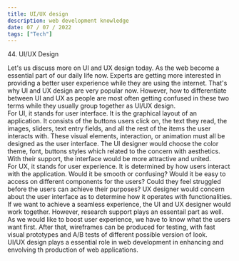 ```yaml
---
title: UI/UX design
description: web development knowledge
date: 07 / 07 / 2022
tags: ["Tech"]
---
```


<p>44. UI/UX Design</p>

<p>Let's us discuss more on UI and UX design today. As the web become a essential part of our daily life now. Experts are getting more interested in providing a better user experience while they are using the internet. That's why UI and UX design are very popular now. However, how to differentiate  between UI and UX as people are most often getting confused in these two terms while they usually group together as UI/UX design.
<br />
For UI, it stands for user interface. It is the graphical layout of an application. It consists of the buttons users click on, the text they read, the images, sliders, text entry fields, and all the rest of the items the user interacts with. These visual elements, interaction, or animation must all be designed as the user interface. The UI designer would choose the color theme, font, buttons styles which related to the concern with aesthetics. With their support, the interface would be more attractive and united.
<br />
For UX, it stands for user experience. It is determined by how users interact with the application. Would it be smooth or confusing? Would it be easy to access on different components for the users? Could they feel struggled before the users can achieve their purposes? UX designer would concern about the user interface as to determine how it operates with functionalities.
<br />
If we want to achieve a seamless experience, the UI and UX designer would work together. However, research support plays an essentail part as well. As we would like to boost user experience, we have to know what the users want first. After that, wireframes can be produced for testing, with fast visual prototypes and A/B tests of different possible version of look.
<br/>
UI/UX design plays a essential role in web development in enhancing and envolving th production of web applications.
</p>
